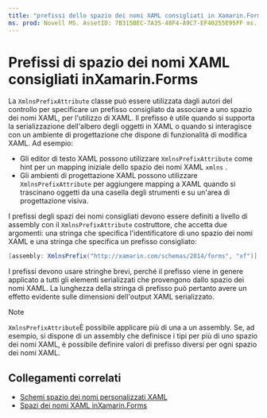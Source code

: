 ```yaml
---
title: "prefissi dello spazio dei nomi XAML consigliati in Xamarin.Forms " Description: "la classe XmlnsPrefixAttribute può essere usata dagli autori del controllo per specificare un prefisso consigliato da associare a uno spazio dei nomi XAML, per l'utilizzo di XAML."
ms. prod: Novell MS. AssetID: 7B315BEC-7A35-48F4-A9C7-EF40255E95FF ms. Technology: Novell-Forms Author: davidbritch ms. Author: dabritch ms. Date: 02/28/2019 no-loc: [ Xamarin.Forms , Xamarin.Essentials ]
---
```


# <a name="xaml-namespace-recommended-prefixes-in-xamarinforms"></a>Prefissi di spazio dei nomi XAML consigliati inXamarin.Forms

La `XmlnsPrefixAttribute` classe può essere utilizzata dagli autori del controllo per specificare un prefisso consigliato da associare a uno spazio dei nomi XAML, per l'utilizzo di XAML. Il prefisso è utile quando si supporta la serializzazione dell'albero degli oggetti in XAML o quando si interagisce con un ambiente di progettazione che dispone di funzionalità di modifica XAML. Ad esempio:

- Gli editor di testo XAML possono utilizzare `XmlnsPrefixAttribute` come hint per un mapping iniziale dello spazio dei nomi XAML `xmlns` .
- Gli ambienti di progettazione XAML possono utilizzare `XmlnsPrefixAttribute` per aggiungere mapping a XAML quando si trascinano oggetti da una casella degli strumenti e su un'area di progettazione visiva.

I prefissi degli spazi dei nomi consigliati devono essere definiti a livello di assembly con il `XmlnsPrefixAttribute` costruttore, che accetta due argomenti: una stringa che specifica l'identificatore di uno spazio dei nomi XAML e una stringa che specifica un prefisso consigliato:

```csharp
[assembly: XmlnsPrefix("http://xamarin.com/schemas/2014/forms", "xf")]
```

I prefissi devono usare stringhe brevi, perché il prefisso viene in genere applicato a tutti gli elementi serializzati che provengono dallo spazio dei nomi XAML. La lunghezza della stringa di prefisso può pertanto avere un effetto evidente sulle dimensioni dell'output XAML serializzato.

> [!NOTE]
> `XmlnsPrefixAttribute`È possibile applicare più di una a un assembly. Se, ad esempio, si dispone di un assembly che definisce i tipi per più di uno spazio dei nomi XAML, è possibile definire valori di prefisso diversi per ogni spazio dei nomi XAML.

## <a name="related-links"></a>Collegamenti correlati

- [Schemi spazio dei nomi personalizzati XAML](custom-namespace-schemas.md)
- [Spazi dei nomi XAML inXamarin.Forms](namespaces.md)
